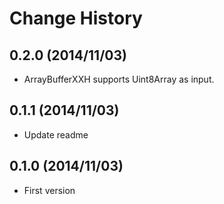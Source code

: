 Change History
=================

## 0.2.0 (2014/11/03)

* ArrayBufferXXH supports Uint8Array as input.

## 0.1.1 (2014/11/03)

* Update readme

## 0.1.0 (2014/11/03)

* First version

